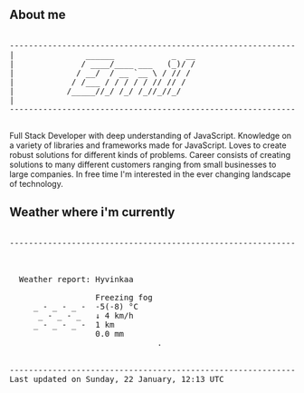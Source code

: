 ## About me

<pre>

--------------------------------------------------------------------------------------
|			    ______            _  __
|			   / ____/____ ___   (_)/ /
|			  / __/  / __ `__ \ / // / 
|			 / /___ / / / / / // // /  
|			/_____//_/ /_/ /_//_//_/   
|                           
--------------------------------------------------------------------------------------

</pre>

Full Stack Developer with deep understanding of JavaScript. Knowledge on a variety of libraries and frameworks made for JavaScript. Loves to create robust solutions for different kinds of problems. Career consists of creating solutions to many different customers ranging from small businesses to large companies. In free time I'm interested in the ever changing landscape of technology. 



## Weather where i'm currently  

<pre>

--------------------------------------------------------------------------------------


 
  Weather report: Hyvinkaa  
    
                  Freezing fog  
     _ - _ - _ -  -5(-8) °C  
      _ - _ - _   ↓ 4 km/h  
     _ - _ - _ -  1 km  
                  0.0 mm  
                               .


--------------------------------------------------------------------------------------
Last updated on Sunday, 22 January, 12:13 UTC
</pre>
